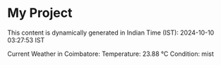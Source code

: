 # My Project

This content is dynamically generated in Indian Time (IST): 2024-10-10 03:27:53 IST


Current Weather in Coimbatore:
Temperature: 23.88 °C
Condition: mist
